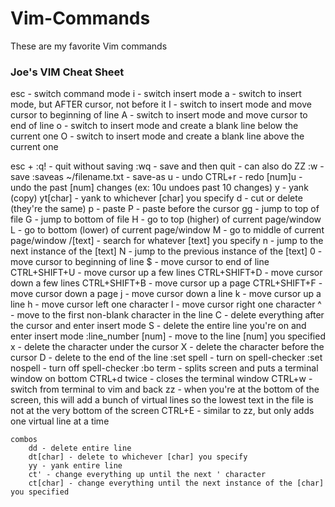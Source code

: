 # Vim-Commands

These are my favorite Vim commands

### Joe's VIM Cheat Sheet

esc - switch command mode
i - switch insert mode
a - switch to insert mode, but AFTER cursor, not before it
I - switch to insert mode and move cursor to beginning of line
A - switch to insert mode and move cursor to end of line
o - switch to insert mode and create a blank line below the current one
O - switch to insert mode and create a blank line above the current one

esc + 
	:q! - quit without saving
	:wq - save and then quit - can also do ZZ
	:w - save
	:saveas ~/filename.txt - save-as
	u - undo
	CTRL+r - redo
	[num]u - undo the past [num] changes (ex: 10u undoes past 10 changes)
	y - yank (copy)
	yt[char] - yank to whichever [char] you specify
	d - cut or delete (they're the same)
	p - paste
	P - paste before the cursor
	gg - jump to top of file
	G - jump to bottom of file
	H - go to top (higher) of current page/window
	L - go to bottom (lower) of current page/window
	M - go to middle of current page/window
	/[text] - search for whatever [text] you specify
		n - jump to the next instance of the [text]
		N - jump to the previous instance of the [text]
	0 - move cursor to beginning of line
	$ - move cursor to end of line
	CTRL+SHIFT+U - move cursor up a few lines
	CTRL+SHIFT+D - move cursor down a few lines
	CTRL+SHIFT+B - move cursor up a page
	CTRL+SHIFT+F - move cursor down a page
	j - move cursor down a line
	k - move cursor up a line
	h - move cursor left one character
	l - move cursor right one character	
	^ - move to the first non-blank character in the line
	C - delete everything after the cursor and enter insert mode 
	S - delete the entire line you're on and enter insert mode
	:line_number [num] - move to the line [num] you specified
	x - delete the character under the cursor
	X - delete the character before the cursor
	D - delete to the end of the line
	:set spell - turn on spell-checker
	:set nospell - turn off spell-checker
	:bo term - splits screen and puts a terminal window on bottom
		CTRL+d twice - closes the terminal window
		CTRL+w - switch from terminal to vim and back
	zz - when you're at the bottom of the screen, this will add a bunch of virtual lines so the lowest text in the file is not at the very bottom of the screen
	CTRL+E - similar to zz, but only adds one virtual line at a time
	
	combos
		dd - delete entire line
		dt[char] - delete to whichever [char] you specify
		yy - yank entire line
		ct' - change everything up until the next ' character
		ct[char] - change everything until the next instance of the [char] you specified
